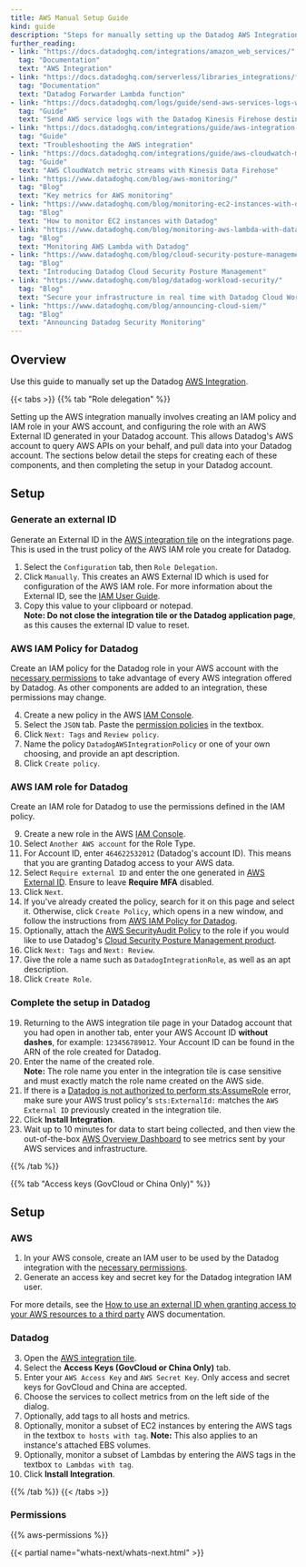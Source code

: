 ```yaml
---
title: AWS Manual Setup Guide
kind: guide
description: "Steps for manually setting up the Datadog AWS Integration"
further_reading:
- link: "https://docs.datadoghq.com/integrations/amazon_web_services/"
  tag: "Documentation"
  text: "AWS Integration"
- link: "https://docs.datadoghq.com/serverless/libraries_integrations/forwarder/"
  tag: "Documentation"
  text: "Datadog Forwarder Lambda function"
- link: "https://docs.datadoghq.com/logs/guide/send-aws-services-logs-with-the-datadog-kinesis-firehose-destination/"
  tag: "Guide"
  text: "Send AWS service logs with the Datadog Kinesis Firehose destination"
- link: "https://docs.datadoghq.com/integrations/guide/aws-integration-troubleshooting/"
  tag: "Guide"
  text: "Troubleshooting the AWS integration" 
- link: "https://docs.datadoghq.com/integrations/guide/aws-cloudwatch-metric-streams-with-kinesis-data-firehose/"
  tag: "Guide"
  text: "AWS CloudWatch metric streams with Kinesis Data Firehose"
- link: "https://www.datadoghq.com/blog/aws-monitoring/"
  tag: "Blog"
  text: "Key metrics for AWS monitoring"
- link: "https://www.datadoghq.com/blog/monitoring-ec2-instances-with-datadog/"
  tag: "Blog"
  text: "How to monitor EC2 instances with Datadog"
- link: "https://www.datadoghq.com/blog/monitoring-aws-lambda-with-datadog/"
  tag: "Blog"
  text: "Monitoring AWS Lambda with Datadog"
- link: "https://www.datadoghq.com/blog/cloud-security-posture-management/"
  tag: "Blog"
  text: "Introducing Datadog Cloud Security Posture Management"
- link: "https://www.datadoghq.com/blog/datadog-workload-security/"
  tag: "Blog"
  text: "Secure your infrastructure in real time with Datadog Cloud Workload Security"
- link: "https://www.datadoghq.com/blog/announcing-cloud-siem/"
  tag: "Blog"
  text: "Announcing Datadog Security Monitoring"
---
```


## Overview

Use this guide to manually set up the Datadog [AWS Integration][1].

{{< tabs >}}
{{% tab "Role delegation" %}}

Setting up the AWS integration manually involves creating an IAM policy and IAM role in your AWS account, and configuring the role with an AWS External ID generated in your Datadog account. This allows Datadog's AWS account to query AWS APIs on your behalf, and pull data into your Datadog account. The sections below detail the steps for creating each of these components, and then completing the setup in your Datadog account.

## Setup

### Generate an external ID
Generate an External ID in the <a href="https://app.datadoghq.com/account/settings#integrations/amazon_web_services" target="_blank">AWS integration tile</a> on the integrations page. This is used in the trust policy of the AWS IAM role you create for Datadog.
1. Select the `Configuration` tab, then `Role Delegation`.
2. Click `Manually`. This creates an AWS External ID which is used for configuration of the AWS IAM role. For more information about the External ID, see the [IAM User Guide][1].
3. Copy this value to your clipboard or notepad.  
  **Note: Do not close the integration tile or the Datadog application page**, as this causes the external ID value to reset.

### AWS IAM Policy for Datadog
Create an IAM policy for the Datadog role in your AWS account with the [necessary permissions](#aws-integration-iam-policy) to take advantage of every AWS integration offered by Datadog. As other components are added to an integration, these permissions may change. 

4. Create a new policy in the AWS [IAM Console][2].
5. Select the `JSON` tab. Paste the [permission policies](#aws-integration-iam-policy) in the textbox. 
6. Click `Next: Tags` and `Review policy`.
7. Name the policy `DatadogAWSIntegrationPolicy` or one of your own choosing, and provide an apt description.
8. Click `Create policy`.

### AWS IAM role for Datadog
Create an IAM role for Datadog to use the permissions defined in the IAM policy.

9. Create a new role in the AWS [IAM Console][3].
10. Select `Another AWS account` for the Role Type.
11. For Account ID, enter `464622532012` (Datadog's account ID). This means that you are granting Datadog access to your AWS data.
12. Select `Require external ID` and enter the one generated in [AWS External ID](#generate-an-external-id). 
Ensure to leave **Require MFA** disabled. 
13. Click `Next`.
14. If you've already created the policy, search for it on this page and select it. Otherwise, click `Create Policy`, which opens in a new window, and follow the instructions from [AWS IAM Policy for Datadog](#aws-integration-iam-policy). 
15. Optionally, attach the <a href="https://console.aws.amazon.com/iam/home#policies/arn:aws:iam::aws:policy/SecurityAudit" target="_blank">AWS SecurityAudit Policy</a> to the role if you would like to use Datadog's [Cloud Security Posture Management product][4].
16. Click `Next: Tags` and `Next: Review`.
17. Give the role a name such as `DatadogIntegrationRole`, as well as an apt description. 
18. Click `Create Role`.

### Complete the setup in Datadog

19. Returning to the AWS integration tile page in your Datadog account that you had open in another tab, enter your AWS Account ID **without dashes**, for example: `123456789012`. Your Account ID can be found in the ARN of the role created for Datadog.
20. Enter the name of the created role.  
**Note:** The role name you enter in the integration tile is case sensitive and must exactly match the role name created on the AWS side.
21. If there is a [Datadog is not authorized to perform sts:AssumeRole][5] error, make sure your AWS trust policy's `sts:ExternalId:` matches the `AWS External ID` previously created in the integration tile.
22. Click **Install Integration**.
23. Wait up to 10 minutes for data to start being collected, and then view the out-of-the-box <a href="https://app.datadoghq.com/screen/integration/7/aws-overview" target="_blank">AWS Overview Dashboard</a> to see metrics sent by your AWS services and infrastructure.

[1]: http://docs.aws.amazon.com/IAM/latest/UserGuide/id_roles_create_for-user_externalid.html
[2]: https://console.aws.amazon.com/iam/home#/policies
[3]: https://console.aws.amazon.com/iam/home#/roles
[4]: /security_platform/cspm
[5]: /integrations/faq/error-datadog-not-authorized-sts-assume-role/
{{% /tab %}}

{{% tab "Access keys (GovCloud or China Only)" %}}

## Setup

### AWS

1. In your AWS console, create an IAM user to be used by the Datadog integration with the [necessary permissions](#permissions).
2. Generate an access key and secret key for the Datadog integration IAM user.

For more details, see the [How to use an external ID when granting access to your AWS resources to a third party][1] AWS documentation.

### Datadog

3. Open the [AWS integration tile][2].
4. Select the **Access Keys (GovCloud or China Only)** tab.
5. Enter your `AWS Access Key` and `AWS Secret Key`. Only access and secret keys for GovCloud and China are accepted.
6. Choose the services to collect metrics from on the left side of the dialog.
7. Optionally, add tags to all hosts and metrics.
8. Optionally, monitor a subset of EC2 instances by entering the AWS tags in the textbox `to hosts with tag`. **Note:** This also applies to an instance's attached EBS volumes.
9. Optionally, monitor a subset of Lambdas by entering the AWS tags in the textbox `to Lambdas with tag`.
10. Click **Install Integration**.

[1]: https://docs.aws.amazon.com/IAM/latest/UserGuide/id_roles_create_for-user_externalid.html
[2]: https://app.datadoghq.com/account/settings#integrations/amazon_web_services
{{% /tab %}}
{{< /tabs >}}

### Permissions

{{% aws-permissions %}}

{{< partial name="whats-next/whats-next.html" >}}

[1]: /integrations/amazon_web_services/
